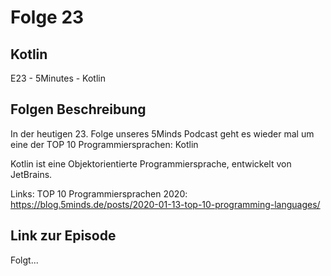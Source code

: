 # Folge 23

## Kotlin

E23 - 5Minutes - Kotlin

## Folgen Beschreibung

In der heutigen 23. Folge unseres 5Minds Podcast geht es wieder mal um eine der TOP 10 Programmiersprachen: Kotlin

Kotlin ist eine Objektorientierte Programmiersprache, entwickelt von JetBrains.

Links:
TOP 10 Programmiersprachen 2020: https://blog.5minds.de/posts/2020-01-13-top-10-programming-languages/

## Link zur Episode

Folgt...
